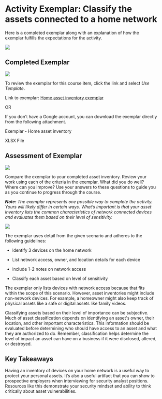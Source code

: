 ﻿# Activity Exemplar: Classify the assets connected to a home network

Here is a completed exemplar along with an explanation of how the exemplar fulfills the expectations for the activity.

![](https://d3c33hcgiwev3.cloudfront.net/imageAssetProxy.v1/nUUY6WmdTD2lW-SF249ehw_a979ac32963b48b792db7fb4f496dfe1_2jE9V1iiiP_SwzzoKen0vfEbYyNM2NFH44gvCk661pIDGFLzBRnLPwC3I6wZc9kEe_Q_qtXIci1YRbJwC8KPEZePkBtr9ASHI0TC0U5imptfBA37AX2ROYA0sKKv6dAKy09FTvIijrQZVkHzPUzNGjYTJuYyDNgke5nDrTlsnzFCtmRJ3Xn_AGY1jFYwCQ?expiry=1705449600000&hmac=xZEqiAdryrsIhRqG7tNaFbIZgnNO-LALLdaFJ-qb_2Q)

## Completed Exemplar

![](https://d3c33hcgiwev3.cloudfront.net/imageAssetProxy.v1/6IRA62UBQAeat2BFAuwV4w_f2c9137ab3524ac691c49307d57a02f1_EdrSaFPKGGfBmVUFJ2lDjRI5Vzgf_q3Air1crn0yhQfdpAyIjKNdYArTYI0E2S1aoy2a_IJTkwwc5lBLbdLnFemBiLOZj2-flsciDW_HguAU3xTf59xeUN60Diagv9zBxjU2d_i_LM0IJvvp5rVfPw?expiry=1705449600000&hmac=wKonmQg2eLTDiqi-HnDB6B3enNRnELPc7UfDtTa0vME)

To review the exemplar for this course item, click the link and select _Use Template_.

Link to exemplar: [Home asset inventory exemplar](https://docs.google.com/spreadsheets/d/1kdMs5ejteq9ZyH9j4pdvSO2kSOVGeS5hKa4OWGrvlCU/template/preview#gid=0)

OR

If you don’t have a Google account, you can download the exemplar directly from the following attachment.

[](https://d3c33hcgiwev3.cloudfront.net/QxvBuqhSRk6gldzhqrE1nA_225bdaf5d2c34699b78a4fb575da66f1_Exemplar---Home-asset-inventory.xlsx?Expires=1705449600&Signature=h6lJx9Zq3TkZnJ~I1E48PoAGkGhEWz72xJLuRxUrEDmjGGoe1scuHDHAJzHLoIGCdIPPe35D1d5ASZTiAb0Xb~RAsRq93GtuIJ2MN2DZUldoyWlF4bwtF-Wt9Oo6EC-l~8Kopb3PRTi3fJYU7FAorZvMzPzkGpoDGCBobQewPow_&Key-Pair-Id=APKAJLTNE6QMUY6HBC5A)

Exemplar - Home asset inventory

XLSX File

## Assessment of Exemplar

![](https://d3c33hcgiwev3.cloudfront.net/imageAssetProxy.v1/Wxeff5vsQE21rcLBmox3_w_0e39e8092b0f4934856071f0550a7be1_2jE9V1iiiP_SwzzoKen0vfEbYyNM2NFH44gvCk661pIDGFLzBRnLPwC3I6wZc9kEe_Q_qtXIci1YRbJwC8KPEZePkBtr9ASHI0TC0U5imptfBA37AX2ROYA0sKKv6dAKy09FTvIijrQZVkHzPUzNGjYTJuYyDNgke5nDrTlsnzFCtmRJ3Xn_AGY1jFYwCQ?expiry=1705449600000&hmac=iBhoh_O35dBoAEKOG9FeaFtyyMjyloecU5vl3kOxVUo)

Compare the exemplar to your completed asset inventory. Review your work using each of the criteria in the exemplar. What did you do well? Where can you improve? Use your answers to these questions to guide you as you continue to progress through the course.

_**Note:**_ _The exemplar represents one possible way to complete the activity. Yours will likely differ in certain ways. What’s important is that your asset inventory lists the common characteristics of network connected devices and evaluates them based on their level of sensitivity._

![](https://d3c33hcgiwev3.cloudfront.net/imageAssetProxy.v1/E6TPIJUVT6CoTLn0iYVuiw_208a9a720c56484d8883b191a65c67e1_xo-yMHAFeIg9OlAACP__FSnUEcnOrwqhTcu-3pZYOnXgSOAeqjREjh_1mIrVTZEcfjTZWv8i7Tpurc30QZjLVFcLbwfj60O9kfpaAED9FmEPYnNQe0RifFaqz1dvetPjotX84szLiR69OcZd6-Jb2nTzonQ72d5d8QZMuCtsWKDp1_GnnOauVAyYKyWwIQ?expiry=1705449600000&hmac=GJuYKQErh9yo-uv-4hKAerJbLkX1-EQjOIAXdaA6P2c)

The exemplar uses detail from the given scenario and adheres to the following guidelines:

-   Identify 3 devices on the home network
    
-   List network access, owner, and location details for each device
    
-   Include 1–2 notes on network access
    
-   Classify each asset based on level of sensitivity
    

The exemplar only lists devices with network access because that fits within the scope of this scenario. However, asset inventories might include non-network devices. For example, a homeowner might also keep track of physical assets like a safe or digital assets like family videos.

Classifying assets based on their level of importance can be subjective. Much of asset classification depends on identifying an asset's owner, their location, and other important characteristics. This information should be evaluated before determining who should have access to an asset and what they are authorized to do. Remember, classification helps determine the level of impact an asset can have on a business if it were disclosed, altered, or destroyed.

## Key Takeaways

Having an inventory of devices on your home network is a useful way to protect your personal assets. It’s also a useful artifact that you can show to prospective employers when interviewing for security analyst positions. Resources like this demonstrate your security mindset and ability to think critically about asset vulnerabilities.
